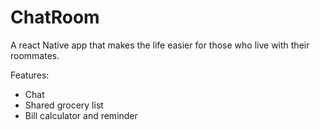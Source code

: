 # ChatRoom

A react Native app that makes the life easier for those who live with their roommates.

Features:

* Chat
* Shared grocery list
* Bill calculator and reminder
